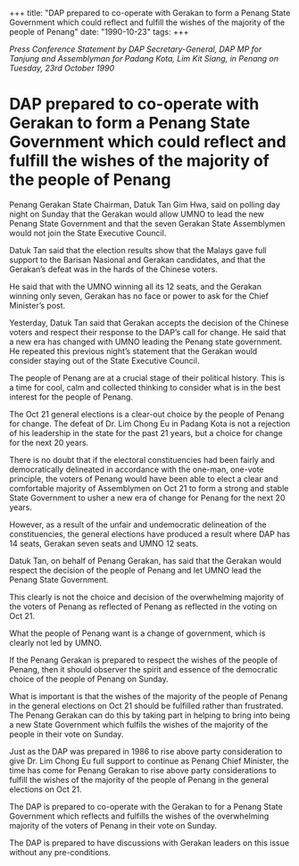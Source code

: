 +++ 
title: "DAP prepared to co-operate with Gerakan to form a Penang State Government which could reflect and fulfill the wishes of the majority of the people of Penang"
date: "1990-10-23"
tags:
+++

_Press Conference Statement by DAP Secretary-General, DAP MP for Tanjung and Assemblyman for Padang Kota, Lim Kit Siang, in Penang on Tuesday, 23rd October 1990_

# DAP prepared to co-operate with Gerakan to form a Penang State Government which could reflect and fulfill the wishes of the majority of the people of Penang

Penang Gerakan State Chairman, Datuk Tan Gim Hwa, said on polling day night on Sunday that the Gerakan would allow UMNO to lead the new Penang State Government and that the seven Gerakan State Assemblymen would not join the State Executive Council.</u>

Datuk Tan said that the election results show that the Malays gave full support to the Barisan Nasional and Gerakan candidates, and that the Gerakan’s defeat was in the hards of the Chinese voters.

He said that with the UMNO winning all its 12 seats, and the Gerakan winning only seven, Gerakan has no face or power to ask for the Chief Minister’s post.

Yesterday, Datuk Tan said that Gerakan accepts the decision of the Chinese voters and respect their response to the DAP’s call for change. He said that a new era has changed with UMNO leading the Penang state government. He repeated this previous night’s statement that the Gerakan would consider staying out of the State Executive Council.

The people of Penang are at a crucial stage of their political history. This is a time for cool, calm and collected thinking to consider what is in the best interest for the people of Penang.

The Oct 21 general elections is a clear-out choice by the people of Penang for change. The defeat of Dr. Lim Chong Eu in Padang Kota is not a rejection of his leadership in the state for the past 21 years, but a choice for change for the next 20 years.

There is no doubt that if the electoral constituencies had been fairly and democratically delineated in accordance with the one-man, one-vote principle, the voters of Penang would have been able to elect a clear and comfortable majority of Assemblymen on Oct 21 to form a strong and stable State Government to usher a new era of change for Penang for the next 20 years.

However, as a result of the unfair and undemocratic delineation of the constituencies, the general elections have produced a result where DAP has 14 seats, Gerakan seven seats and UMNO 12 seats.

Datuk Tan, on behalf of Penang Gerakan, has said that the Gerakan would respect the decision of the people of Penang and let UMNO lead the Penang State Government.

This clearly is not the choice and decision of the overwhelming majority of the voters of Penang as reflected of Penang as reflected in the voting on Oct 21.

What the people of Penang want is a change of government, which is clearly not led by UMNO.

If the Penang Gerakan is prepared to respect the wishes of the people of Penang, then it should observer the spirit and essence of the democratic choice of the people of Penang on Sunday.

What is important is that the wishes of the majority of the people of Penang in the general elections on Oct 21 should be fulfilled rather than frustrated. The Penang Gerakan can do this by taking part in helping to bring into being a new State Government which fulfils the wishes of the majority of the people in their vote on Sunday.

Just as the DAP was prepared in 1986 to rise above party consideration to give Dr. Lim Chong Eu full support to continue as Penang Chief Minister, the time has come for Penang Gerakan to rise above party considerations to fulfill the wishes of the majority of the people of Penang in the general elections on Oct 21.

The DAP is prepared to co-operate with the Gerakan to for a Penang State Government which reflects and fulfills the wishes of the overwhelming majority of the voters of Penang in their vote on Sunday.

The DAP is prepared to have discussions with Gerakan leaders on this issue without any pre-conditions.
 
